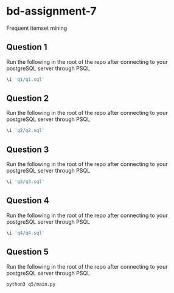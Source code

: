 # bd-assignment-7
Frequent itemset mining 

## Question 1
Run the following in the root of the repo after connecting to your postgreSQL server through PSQL
```bash
\i 'q1/q1.sql'
```

## Question 2
Run the following in the root of the repo after connecting to your postgreSQL server through PSQL
```bash
\i 'q2/q2.sql'
```

## Question 3
Run the following in the root of the repo after connecting to your postgreSQL server through PSQL
```bash
\i 'q3/q3.sql'
```

## Question 4
Run the following in the root of the repo after connecting to your postgreSQL server through PSQL
```bash
\i 'q4/q4.sql'
```

## Question 5
Run the following in the root of the repo after connecting to your postgreSQL server through PSQL
```bash
python3 q5/main.py
```